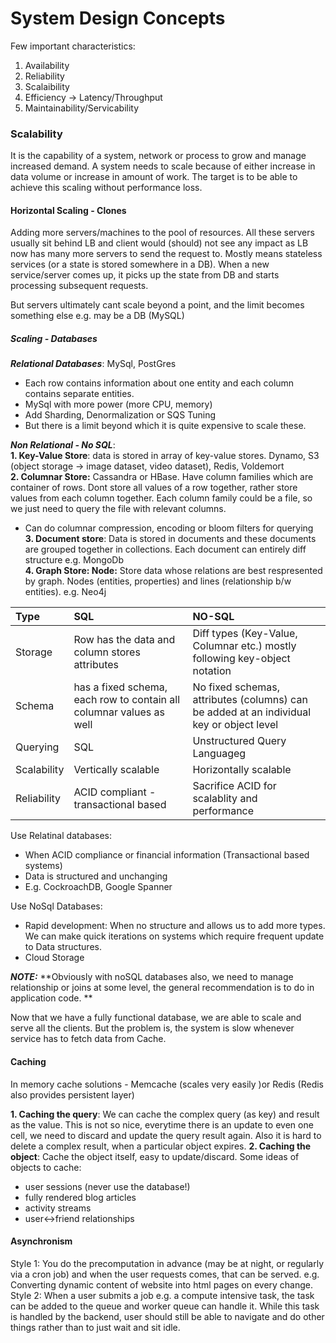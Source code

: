 # System Design Concepts

Few important characteristics:
1. Availability
2. Reliability
3. Scalaibility
4. Efficiency -> Latency/Throughput
5. Maintainability/Servicability

### Scalability
It is the capability of a system, network or process to grow and manage increased demand. A system needs to scale because of either increase in data volume 
or increase in amount of work. The target is to be able to achieve this scaling without performance loss.

#### Horizontal Scaling - Clones
Adding more servers/machines to the pool of resources. All these servers usually sit behind LB and client would (should) not see any impact as LB now has
many more servers to send the request to. Mostly means stateless services (or a state is stored somewhere in a DB). When a new service/server comes up,
it picks up the state from DB and starts processing subsequent requests.

But servers ultimately cant scale beyond a point, and the limit becomes something else e.g. may be a DB (MySQL)

##### Scaling - Databases
_**Relational Databases**_: MySql, PostGres
- Each row contains information about one entity and each column contains separate entities.
- MySql with more power (more CPU, memory)
- Add Sharding, Denormalization or SQS Tuning
- But there is a limit beyond which it is quite expensive to scale these.

_**Non Relational - No SQL**_:</br>
**1. Key-Value Store**: data is stored in array of key-value stores. Dynamo, S3 (object storage -> image dataset, video dataset), Redis, Voldemort</br>
**2. Columnar Store:** Cassandra or HBase. Have column families which are container of rows. Dont store all values of a row together, rather store values 
from each column together. Each column family could be a file, so we just need to query the file with relevant columns. 
- Can do columnar compression, encoding or bloom filters for querying </br>
**3. Document store**: Data is stored in documents and these documents are grouped together in collections. Each document can entirely diff structure e.g. MongoDb </br>
**4. Graph Store: Node:** Store data whose relations are best respresented by graph. Nodes (entities, properties) and lines (relationship b/w entities). e.g. Neo4j</br>

| Type      | SQL | NO-SQL    |
| :---        |    :----   |          :--- |
| Storage     | Row has the data and column stores attributes       | Diff types (Key-Value, Columnar etc.) mostly following key-object notation  |
| Schema      | has a fixed schema, each row to contain all columnar values as well  | No fixed schemas, attributes (columns) can be added at an individual key or object level|
| Querying    |  SQL | Unstructured Query Languageg
| Scalability    | Vertically scalable | Horizontally scalable
| Reliability    | ACID compliant - transactional based | Sacrifice ACID for scalablity and performance


Use Relatinal databases: 
- When ACID compliance or financial information (Transactional based systems)
- Data is structured and unchanging
- E.g. CockroachDB, Google Spanner

Use NoSql Databases:
- Rapid development: When no structure and allows us to add more types. We can make quick iterations on systems which require frequent update to Data structures.
- Cloud Storage

_**NOTE:**_
**Obviously with noSQL databases also, we need to manage relationship or joins at some level, the general recommendation is to do in application code. **

Now that we have a fully functional database, we are able to scale and serve all the clients. But the problem is, the system is slow whenever service has
to fetch data from Cache.

#### Caching
In memory cache solutions - Memcache (scales very easily )or Redis (Redis also provides persistent layer)

**1. Caching the query**: We can cache the complex query (as key) and result as the value. This is not so nice, everytime there is an update to even one cell, we need to discard and update the query result again. Also it is hard to delete a complex result, when a particular object expires.
**2. Caching the object**: Cache the object itself, easy to update/discard.
Some ideas of objects to cache:
- user sessions (never use the database!)
- fully rendered blog articles
- activity streams
- user<->friend relationships


#### Asynchronism
Style 1: You do the precomputation in advance (may be at night, or regularly via a cron job) and when the user requests comes, that can be served. e.g. Converting dynamic content of website into html pages on every change. </br>
Style 2: When a user submits a job e.g. a compute intensive task, the task can be added to the queue and worker queue can handle it. While this task is handled by the backend, user should still be able to navigate and do other things rather than to just wait and sit idle. </br>

